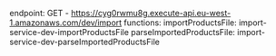 endpoint:
  GET - https://cyg0rwmu8g.execute-api.eu-west-1.amazonaws.com/dev/import
functions:
  importProductsFile: import-service-dev-importProductsFile
  parseImportedProductsFile: import-service-dev-parseImportedProductsFile